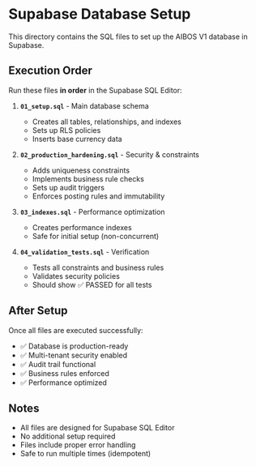 # Supabase Database Setup

This directory contains the SQL files to set up the AIBOS V1 database in Supabase.

## Execution Order

Run these files **in order** in the Supabase SQL Editor:

1. **`01_setup.sql`** - Main database schema
   - Creates all tables, relationships, and indexes
   - Sets up RLS policies
   - Inserts base currency data

2. **`02_production_hardening.sql`** - Security & constraints
   - Adds uniqueness constraints
   - Implements business rule checks
   - Sets up audit triggers
   - Enforces posting rules and immutability

3. **`03_indexes.sql`** - Performance optimization
   - Creates performance indexes
   - Safe for initial setup (non-concurrent)

4. **`04_validation_tests.sql`** - Verification
   - Tests all constraints and business rules
   - Validates security policies
   - Should show ✅ PASSED for all tests

## After Setup

Once all files are executed successfully:
- ✅ Database is production-ready
- ✅ Multi-tenant security enabled
- ✅ Audit trail functional
- ✅ Business rules enforced
- ✅ Performance optimized

## Notes

- All files are designed for Supabase SQL Editor
- No additional setup required
- Files include proper error handling
- Safe to run multiple times (idempotent)
